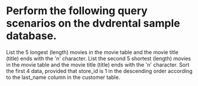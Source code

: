 # Perform the following query scenarios on the dvdrental sample database.



List the 5 longest (length) movies in the movie table and the movie title (title) ends with the 'n' character.
List the second 5 shortest (length) movies in the movie table and the movie title (title) ends with the 'n' character.
Sort the first 4 data, provided that store_id is 1 in the descending order according to the last_name column in the customer table.